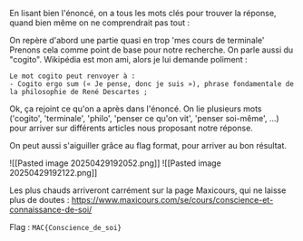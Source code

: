 En lisant bien l'énoncé, on a tous les mots clés pour trouver la réponse, quand bien même on ne comprendrait pas tout : 

On repère d'abord une partie quasi en trop 'mes cours de terminale'
Prenons cela comme point de base pour notre recherche.
On parle aussi du "cogito". Wikipédia est mon ami, alors je lui demande poliment : 

```
Le mot cogito peut renvoyer à :
- Cogito ergo sum (« Je pense, donc je suis »), phrase fondamentale de la philosophie de René Descartes ;
```

Ok, ça rejoint ce qu'on a après dans l'énoncé.
On lie plusieurs mots ('cogito', 'terminale', 'philo', 'penser ce qu'on vit', 'penser soi-même', ...) pour arriver sur différents articles nous proposant notre réponse.

On peut aussi s'aiguiller grâce au flag format, pour arriver au bon résultat.

![[Pasted image 20250429192052.png]]
![[Pasted image 20250429192122.png]]

Les plus chauds arriveront carrément sur la page Maxicours, qui ne laisse plus de doutes : 
https://www.maxicours.com/se/cours/conscience-et-connaissance-de-soi/

Flag : `MAC{Conscience_de_soi}`